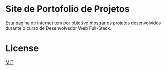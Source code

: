 # Site de Portofolio de Projetos

Esta pagina de internet tem por objetivo mostrar os projetos desenvolvidos durante o curso de Desenvolvedor Web Full-Stack.


# License
[MIT](https://choosealicense.com/licenses/mit/)
